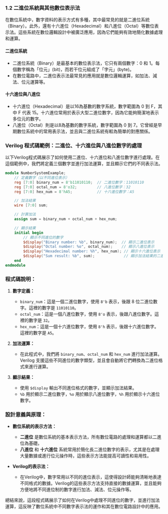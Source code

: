 ### 1.2 二進位系統與其他數位表示法

在數位系統中，數字資料的表示方式有多種，其中最常見的就是二進位系統（Binary）。此外，還有十六進位（Hexadecimal）和八進位（Octal）等數位表示法。這些系統在數位邏輯設計中被廣泛應用，因為它們能夠有效地簡化數據處理和運算。

#### 二進位系統
- 二進位系統（Binary）是最基本的數位表示法，它只有兩個數字：0 和 1。每個數字稱為「位元」(bit)，而若干位元組成了「字元」(byte)。
- 在數位電路中，二進位表示法最常見的應用就是數位邏輯運算，如加法、減法、位元運算等。

#### 十六進位與八進位
- 十六進位（Hexadecimal）是以16為基數的數字系統，數字範圍為 0 到 F，其中 F 代表 15。十六進位常用於表示大型二進位數字，因為它能夠簡潔地表示多位元的數字。
- 八進位（Octal）則是以8為基數的數字系統，數字範圍為 0 到 7。它曾經是早期數位系統中的常用表示法，並且與二進位系統有較為簡單的對應關係。

### Verilog 程式碼範例：二進位、十六進位與八進位數字的處理

以下Verilog程式碼展示了如何使用二進位、十六進位和八進位數字進行處理。在這個範例中，我們將定義三個數字並進行加法運算，並且顯示它們的不同表示法。

```verilog
module NumberSystemExample;
    // 定義數字（以不同進位表示）
    reg [7:0] binary_num = 8'b11010110;  // 二進位數字：11010110
    reg [7:0] octal_num = 8'o32;         // 八進位數字：32
    reg [7:0] hex_num = 8'hA5;           // 十六進位數字：A5

    // 加法結果
    wire [7:0] sum;

    // 計算加法
    assign sum = binary_num + octal_num + hex_num;

    // 顯示結果
    initial begin
        // 顯示不同進位的數字
        $display("Binary number: %b", binary_num);  // 顯示二進位表示
        $display("Octal number: %o", octal_num);    // 顯示八進位表示
        $display("Hexadecimal number: %h", hex_num); // 顯示十六進位表示
        $display("Sum result: %b", sum);             // 顯示加法結果的二進位表示
    end
endmodule
```

### 程式碼說明：
1. **數字定義：**
   - `binary_num`：這是一個二進位數字，使用 `8'b` 表示，後跟 8 位二進位數字。這裡的數字是 `11010110`。
   - `octal_num`：這是一個八進位數字，使用 `8'o` 表示，後跟八進位數字。這裡的數字是 `32`。
   - `hex_num`：這是一個十六進位數字，使用 `8'h` 表示，後跟十六進位數字。這裡的數字是 `A5`。

2. **加法運算：**
   - 在此程式中，我們將 `binary_num`、`octal_num` 和 `hex_num` 進行加法運算。Verilog 支援這些不同進位的數字類型，並且會自動將它們轉換為二進位格式來進行運算。

3. **顯示結果：**
   - 使用 `$display` 輸出不同進位格式的數字，並顯示加法結果。
   - `%b` 用於顯示二進位數字，`%o` 用於顯示八進位數字，`%h` 用於顯示十六進位數字。

### 設計意義與原理：
- **數位系統的表示方法：**
  - **二進位** 是數位系統的基本表示方法，所有數位電路的處理和運算都以二進位為基礎。
  - **八進位** 和 **十六進位** 系統常用於簡化長二進位數字的表示，尤其是在處理大量數據或進行位元操作時，這些表示方法能提高可讀性和易用性。
  
- **Verilog的表示法：**
  - 在Verilog中，數字常用以不同的進位表示，這使得設計師能夠清晰地表達不同格式的數據。Verilog的這些表示方法支持直接的數據運算，並且能夠方便地將不同進位制的數字進行加法、減法、位元操作等。

總結來說，這段程式碼展示了如何在Verilog中處理不同進位的數字，並進行加法運算，這反映了數位系統中不同數字表示法的運作和其在數位電路設計中的應用。